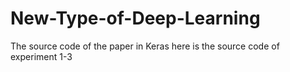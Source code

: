 # New-Type-of-Deep-Learning
The source code of the paper in Keras
here is the source code of experiment 1-3
